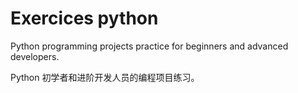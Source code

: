 # Exercices python

Python programming projects practice for beginners and advanced developers.

Python 初学者和进阶开发人员的编程项目练习。
